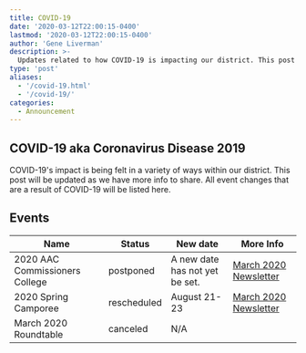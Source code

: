 ```yaml
---
title: COVID-19
date: '2020-03-12T22:00:15-0400'
lastmod: '2020-03-12T22:00:15-0400'
author: 'Gene Liverman'
description: >-
  Updates related to how COVID-19 is impacting our district. This post will be updated as new info comes in.
type: 'post'
aliases:
  - '/covid-19.html'
  - '/covid-19/'
categories:
  - Announcement
---
```


## COVID-19 aka Coronavirus Disease 2019

COVID-19's impact is being felt in a variety of ways within our district. This post will be updated as we have more info to share. All event changes that are a result of COVID-19 will be listed here.

## Events

| Name                           | Status      | New date                       | More Info                  |
|--------------------------------|-------------|--------------------------------|----------------------------|
| 2020 AAC Commissioners College | postponed   | A new date has not yet be set. | [March 2020 Newsletter][1] |
| 2020 Spring Camporee           | rescheduled | August 21-23                   | [March 2020 Newsletter][1] |
| March 2020 Roundtable          | canceled    | N/A                            |                            |

[1]: /newsletter/2020-03-11-newsletter/
